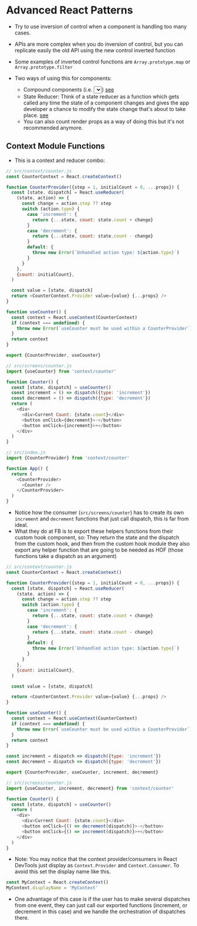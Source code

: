 # Advanced React Patterns
- Try to use inversion of control when a component is handling too many cases.
- APIs are more complex when you do inversion of control, but you can replicate easily the old API using the new control inverted function
- Some examples of inverted control functions are `Array.prototype.map` or `Array.prototype.filter`

- Two ways of using this for components:
  - Compound components (i.e. <select><option/></select>) [see](https://kentcdodds.com/blog/compound-components-with-react-hooks)
  - State Reducer: Think of a state reducer as a function which gets called any time the state of a component changes and gives the app developer a chance to modify the state change that's about to take place. [see](https://kentcdodds.com/blog/the-state-reducer-pattern-with-react-hooks)
  - You can also count render props as a way of doing this but it's not recommended anymore.

## Context Module Functions
- This is a context and reducer combo:

```js
// src/context/counter.js
const CounterContext = React.createContext()

function CounterProvider({step = 1, initialCount = 0, ...props}) {
  const [state, dispatch] = React.useReducer(
    (state, action) => {
      const change = action.step ?? step
      switch (action.type) {
        case 'increment': {
          return {...state, count: state.count + change}
        }
        case 'decrement': {
          return {...state, count: state.count - change}
        }
        default: {
          throw new Error(`Unhandled action type: ${action.type}`)
        }
      }
    },
    {count: initialCount},
  )

  const value = [state, dispatch]
  return <CounterContext.Provider value={value} {...props} />
}

function useCounter() {
  const context = React.useContext(CounterContext)
  if (context === undefined) {
    throw new Error(`useCounter must be used within a CounterProvider`)
  }
  return context
}

export {CounterProvider, useCounter}

// src/screens/counter.js
import {useCounter} from 'context/counter'

function Counter() {
  const [state, dispatch] = useCounter()
  const increment = () => dispatch({type: 'increment'})
  const decrement = () => dispatch({type: 'decrement'})
  return (
    <div>
      <div>Current Count: {state.count}</div>
      <button onClick={decrement}>-</button>
      <button onClick={increment}>+</button>
    </div>
  )
}

// src/index.js
import {CounterProvider} from 'context/counter'

function App() {
  return (
    <CounterProvider>
      <Counter />
    </CounterProvider>
  )
}
```

- Notice how the consumer (`src/screens/counter`) has to create its own `increment` and `decrement` functions that just call dispatch, this is far from ideal.
- What they do at FB is to export these helpers functions from their custom hook component, so: They return the state and the dispatch from the custom hook, and then from the custom hook module they also export any helper function that are going to be needed as HOF (those functions take a dispatch as an argument)

```js
// src/context/counter.js
const CounterContext = React.createContext()

function CounterProvider({step = 1, initialCount = 0, ...props}) {
  const [state, dispatch] = React.useReducer(
    (state, action) => {
      const change = action.step ?? step
      switch (action.type) {
        case 'increment': {
          return {...state, count: state.count + change}
        }
        case 'decrement': {
          return {...state, count: state.count - change}
        }
        default: {
          throw new Error(`Unhandled action type: ${action.type}`)
        }
      }
    },
    {count: initialCount},
  )

  const value = [state, dispatch]

  return <CounterContext.Provider value={value} {...props} />
}

function useCounter() {
  const context = React.useContext(CounterContext)
  if (context === undefined) {
    throw new Error(`useCounter must be used within a CounterProvider`)
  }
  return context
}

const increment = dispatch => dispatch({type: 'increment'})
const decrement = dispatch => dispatch({type: 'decrement'})

export {CounterProvider, useCounter, increment, decrement}

// src/screens/counter.js
import {useCounter, increment, decrement} from 'context/counter'

function Counter() {
  const [state, dispatch] = useCounter()
  return (
    <div>
      <div>Current Count: {state.count}</div>
      <button onClick={() => decrement(dispatch)}>-</button>
      <button onClick={() => increment(dispatch)}>+</button>
    </div>
  )
}
```

- Note: You may notice that the context provider/consumers in React DevTools just display as `Context.Provider` and `Context.Consumer`. To avoid this set the display name like this.

```js
const MyContext = React.createContext()
MyContext.displayName = 'MyContext'
```
- One advantage of this case is if the user has to make several dispatches from one event, they can just call our exported functions (increment, or decrement in this case) and we handle the orchestration of dispatches there.

